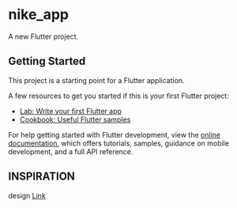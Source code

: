 # nike_app

A new Flutter project.

## Getting Started

This project is a starting point for a Flutter application.

A few resources to get you started if this is your first Flutter project:

- [Lab: Write your first Flutter app](https://docs.flutter.dev/get-started/codelab)
- [Cookbook: Useful Flutter samples](https://docs.flutter.dev/cookbook)

For help getting started with Flutter development, view the
[online documentation](https://docs.flutter.dev/), which offers tutorials,
samples, guidance on mobile development, and a full API reference.

## INSPIRATION
design [Link](https://www.figma.com/file/rmFbZvDeIftzS6vZqWV360/Nike-Sneaker-Store-App?node-id=48-3453&t=HgSyVeSqNJzHrTjF-0)
